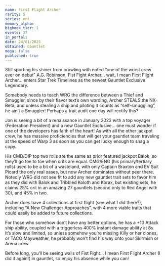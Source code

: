 ```yaml
---
name: First Flight Archer
rarity: 5
series: ent
memory_alpha:
bigbook_tier: 1
events: 37
in_portal:
date: 24/01/2023
obtained: Gauntlet
mega: false
published: true
---
```


Still sporting his shiner from brawling with noted “one of the worst crew ever on debut” A.G. Robinson, Fist Fight Archer… wait, I mean First Flight Archer… enters Star Trek Timelines as the newest Gauntlet Exclusive Legendary.

Somebody needs to teach WRG the difference between a Thief and Smuggler, since by their flavor text’s own wording, Archer STEALS the NX-Beta, and unless stealing a ship and piloting it counts as “self-smuggling”, he ain’t a Smuggler!  Perhaps a trait audit one day will rectify this?

Jon is seeing a bit of a renaissance in January 2023 with a top voyager (Federation President) and a new Gauntlet Exclusive… one must wonder if one of the developers has faith of the heart!  As with all the other jackpot crew, he has massive proficiencies that will get your gauntlet team traveling at the speed of Warp 3 as soon as you can get lucky enough to snag a copy.

His CMD/DIP top two rolls are the same as prior featured jackpot Balok, so they’ll go toe to toe when crits are equal.  CMG/ENG (his primary/tertiary rolls) used to be a bit of a wasteland, with only Captain Braxton and EV Suit Picard the only real oases, but now Archer dominates without peer there.  Notedly WRG did not see fit to add any new gauntlet trait sets to favor him as they did with Balok and Tribbled Koloth and Korax, but existing sets, he claims 25% crit in an amazing 27 gauntlets (second only to Red Angel with 30), and 45% in two. 

Archer does have 4 collections at first flight (see what I did there?), including “A New Challenger Approaches”, with 4 more viable traits that could easily be added to future collections.

For those who somehow don’t have any better options, he has a +10 Attack ship ability, coupled with a triggerless 400% instant damage ability at 8s.  It’s slow and limited, so unless somehow you’re missing Killy or her clones, or TACO Mayweather, he probably won’t find his way onto your Skirmish or Arena crew.

Before long, you’ll be seeing walls of Fist Fight… I mean First Flight Archer (I did it again!) in gauntlet, so enjoy his absence while you can!
